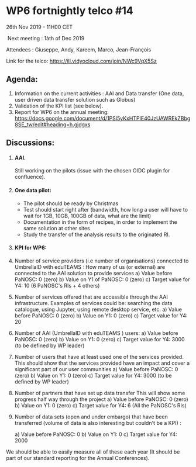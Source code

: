 #  WP6 fortnightly telco #14

26th Nov 2019 - 11H00 CET

​	Next meeting : 1àth of Dec 2019

Attendees :   Giuseppe, Andy, Kareem, Marco, Jean-François

Link for the telco: https://ill.vidyocloud.com/join/NWc9VqX5Sz


## Agenda:

1. Information on the current activities : AAI and Data transfer (One data, user driven data transfer solution such as Globus)
3. Validation of the KPI list (see below).
3. Report for WP6 on the annual meeting: https://docs.google.com/document/d/1PSl5yKxHTPIE40JzUAWREkZBbg8SE_tw/edit#heading=h.gjdgxs

## Discussions:

1. #### AAI.

   Still working on the pilots (issue with the chosen OIDC plugin for confluence).

2. #### One data pilot:

   - The pilot should be ready by Christmas 
   - Test should start right after (bandwidth, how long a user will have to wait for 1GB, 10GB, 100GB of data, what are the limit)
   - Documentation in the form of recipes, in order to implement the same solution at other sites
   - Study the transfer of the analysis results to the originated RI.

3. #### KPI for WP6: 

1.  Number of service providers (i.e number of organisations) connected to UmbrellaID with eduTEAMS :
    How many of us (or external) are connected to the AAI solution to provide services
    a) Value before PaNOSC:      0 (zero)
    b) Value on Y1 of PaNOSC:   0 (zero)
    c) Target value for Y4:           10 (6 PaNOSC's RIs + 4 others)
    
2. Number of services offered that are accessible through the AAI infrastructure. Examples of services could be: searching the data catalogue, using Jupyter, using remote desktop service, etc.
    a) Value before PaNOSC:        0 (zero)
b) Value on Y1:                         0 (zero)
    c) Target value for Y4:              20
    
3. Number of AAI (UmbrellaID with eduTEAMS ) users:
    a) Value before PaNOSC:        0 (zero)
    b) Value on Y1:                         0 (zero)
    c) Target value for Y4:             3000 (to be defined by WP leader)

4. Number of users that have at least used one of the services provided. This should show that the services provided have an impact and 
    cover a significant part of our user communities
    a) Value before PaNOSC:        0 (zero)
    b) Value on Y1:                         0 (zero)
    c) Target value for Y4:             3000 (to be defined by WP leader)

5. Number of partners that have set up data transfer
    This will show some progress half way through the project
    a) Value before PaNOSC:       0 (zero)
    b) Value on Y1:                         0 (zero)
    c) Target value for Y4:            6 (All the PaNOSC's RIs)

6. Number of data sets (open and under embargo) that have been transferred (volume of data is also interesting but couldn't be a KPI) :

    a) Value before PaNOSC:       0 
    b) Value on Y1:                         0 
    c) Target value for Y4:            2000

We should be able to easily measure all of these each year (It should be part of our standard reporting for the Annual Conferences).